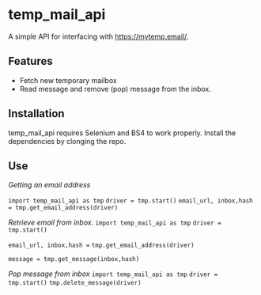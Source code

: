 
# temp_mail_api

A simple API for interfacing with https://mytemp.email/.

## Features

- Fetch new temporary mailbox
- Read message and remove (pop) message from the inbox.

## Installation

temp_mail_api requires Selenium and BS4 to work properly.
Install the dependencies by clonging the repo.

## Use

_Getting an email address_

`import temp_mail_api as tmp`
`driver = tmp.start()`
`email_url, inbox,hash = tmp.get_email_address(driver)`

_Retrieve email from inbox._
`import temp_mail_api as tmp`
`driver = tmp.start()`

`email_url, inbox,hash =` `tmp.get_email_address(driver)`

`message = tmp.get_message(inbox,hash)`

_Pop message from inbox_
`import temp_mail_api as tmp`
`driver = tmp.start()`
`tmp.delete_message(driver)`

